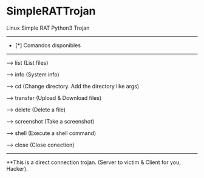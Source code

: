 # SimpleRATTrojan
Linux Simple RAT Python3 Trojan

****************************************************************
* [*] Comandos disponibles                                     
****************************************************************

--> list         (List files)

--> info         (System info)

--> cd           (Change directory. Add the directory like args)

--> transfer     (Upload & Download files)

--> delete       (Delete a file)

--> screenshot   (Take a screenshot)

--> shell        (Execute a shell command)

--> close        (Close conection)

****************************************************************


**This is a direct connection trojan. (Server to victim & Client for you, Hacker).

